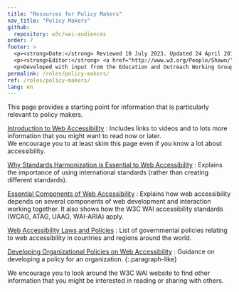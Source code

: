 ```yaml
---
title: "Resources for Policy Makers"
nav_title: "Policy Makers"
github:
  repository: w3c/wai-audiences
order: 7
footer: >
  <p><strong>Date:</strong> Reviewed 10 July 2023. Updated 24 April 2018.</p>
  <p><strong>Editor:</strong> <a href="http://www.w3.org/People/Shawn/">Shawn Lawton Henry</a>.</p>
  <p>Developed with input from the Education and Outreach Working Group (<a href="http://www.w3.org/WAI/EO/">EOWG</a>).</p>
permalink: /roles/policy-makers/
ref: /roles/policy-makers/
lang: en
---
```


This page provides a starting point for information that is particularly relevant to policy makers.

[Introduction to Web Accessibility](/fundamentals/accessibility-intro/)
: Includes links to videos and to lots more information that you might want to read now or later.<br/>We encourage you to at least skim this page even if you know a lot about accessibility.

[Why Standards Harmonization is Essential to Web Accessibility](/standards-guidelines/harmonization/)
: Explains the importance of using international standards (rather than creating different standards).

[Essential Components of Web Accessibility](/fundamentals/components/)
: Explains how web accessibility depends on several components of web development and interaction working together. It also shows how the W3C WAI accessibility standards (WCAG, ATAG, UAAG, WAI-ARIA) apply.

[Web Accessibility Laws and Policies](/policies/)
: List of governmental policies relating to web accessibility in countries and regions around the world.

[Developing Organizational Policies on Web Accessibility](/planning/org-policies/)
: Guidance on developing a policy for an organization.
{:.paragraph-like}

We encourage you to look around the W3C WAI website to find other information that you might be interested in reading or sharing with others.
